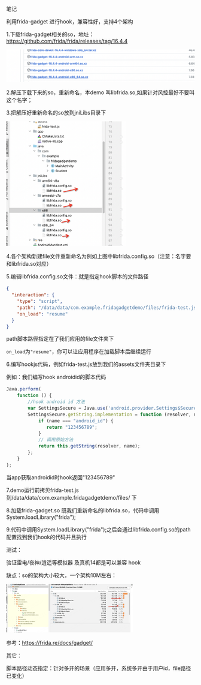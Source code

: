 笔记

利用frida-gadget 进行hook，兼容性好，支持4个架构

1.下载frida-gadget相关的so，地址：https://github.com/frida/frida/releases/tag/16.4.4

![1](./pic/1.png)

2.解压下载下来的so，重新命名，本demo 叫libfrida.so,如果针对风控最好不要叫这个名字；

3.把解压好重新命名的so放到jniLibs目录下

<img src="./pic/2.png" alt="2" style="zoom:33%;" />

4.各个架构新建file文件重新命名为例如上图中libfrida.config.so（注意：名字要和libfrida.so对应）

5.编辑libfrida.config.so文件：就是指定hook脚本的文件路径

```json
{
  "interaction": {
    "type": "script",
    "path": "/data/data/com.example.fridagadgetdemo/files/frida-test.js",
    "on_load": "resume"
  }
}
```

 path脚本路径指定在了我们应用的file文件夹下

`on_load`为`"resume"`，你可以让应用程序在加载脚本后继续运行

6.编写hookjs代码，例如frida-test.js放到我们的assets文件夹目录下

例如：我们编写hook androidid的脚本代码

```js
Java.perform(
    function () {
        //hook android id 方法
        var SettingsSecure = Java.use('android.provider.Settings$Secure');
        SettingsSecure.getString.implementation = function (resolver, name) {
            if (name === "android_id") {
               return "123456789";
            }
            // 调用原始方法
            return this.getString(resolver, name);
        };
    }
);
```

当app获取androidid时hook返回"123456789"

7.demo运行前拷贝frida-test.js到/data/data/com.example.fridagadgetdemo/files/ 下

8.加载frida-gadget.so 既我们重新命名的libfrida.so，代码中调用System.loadLibrary("frida");

9.代码中调用System.loadLibrary("frida");之后会通过libfrida.config.so的path配置找到我们hook的代码并且执行



测试：

验证雷电/夜神/逍遥等模拟器 及真机14都是可以兼容 hook



缺点：so的架构大小较大，一个架构10M左右：

<img src="./pic/3.png" alt="3" style="zoom:33%;" />

参考：https://frida.re/docs/gadget/



其它：

脚本路径动态指定：针对多开的场景（应用多开，系统多开由于用户id，file路径已变化）
